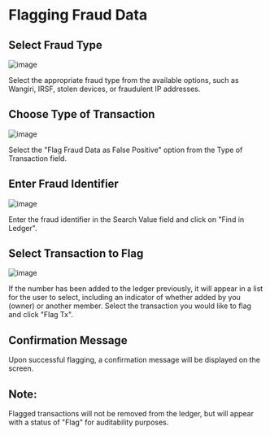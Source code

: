 # Flagging Fraud Data

## Select Fraud Type
![image](https://user-images.githubusercontent.com/107814152/233859806-be3bb6f4-caa1-4983-adf3-4b99bc70936e.png)

Select the appropriate fraud type from the available options, such as Wangiri, IRSF, stolen devices, or fraudulent IP addresses.

## Choose Type of Transaction
![image](https://user-images.githubusercontent.com/107814152/233859811-2c8da510-7d87-41b1-960d-95751c48793b.png)

Select the "Flag Fraud Data as False Positive" option from the Type of Transaction field.

## Enter Fraud Identifier
![image](https://user-images.githubusercontent.com/107814152/233859822-6bb60be0-2a53-4643-9d01-f0c9f2db3c2b.png)

Enter the fraud identifier in the Search Value field and click on "Find in Ledger".

## Select Transaction to Flag
![image](https://user-images.githubusercontent.com/107814152/233859835-fc32879b-6c4b-4af6-8526-7caa3642928a.png)

If the number has been added to the ledger previously, it will appear in a list for the user to select, including an indicator of whether added by you (owner) or another member. Select the transaction you would like to flag and click "Flag Tx".

## Confirmation Message

Upon successful flagging, a confirmation message will be displayed on the screen.

## Note:
Flagged transactions will not be removed from the ledger, but will appear with a status of "Flag" for 
auditability purposes.

